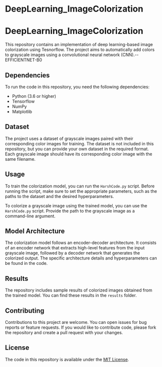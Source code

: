 # DeepLearning_ImageColorization
# DeepLearning_ImageColorization

This repository contains an implementation of deep learning-based image colorization using Tesnorflow. The project aims to automatically add colors to grayscale images using a convolutional neural network (CNN).--EFFICIENTNET-B0

## Dependencies

To run the code in this repository, you need the following dependencies:

- Python (3.6 or higher)
- Tensorflow
- NumPy
- Matplotlib


## Dataset

The project uses a dataset of grayscale images paired with their corresponding color images for training. The dataset is not included in this repository, but you can provide your own dataset in the required format. Each grayscale image should have its corresponding color image with the same filename.

## Usage

To train the colorization model, you can run the `HarshCode.py` script. Before running the script, make sure to set the appropriate parameters, such as the paths to the dataset and the desired hyperparameters.

To colorize a grayscale image using the trained model, you can use the `HarshCode.py` script. Provide the path to the grayscale image as a command-line argument.



## Model Architecture

The colorization model follows an encoder-decoder architecture. It consists of an encoder network that extracts high-level features from the input grayscale image, followed by a decoder network that generates the colorized output. The specific architecture details and hyperparameters can be found in the code.

## Results

The repository includes sample results of colorized images obtained from the trained model. You can find these results in the `results` folder.

## Contributing

Contributions to this project are welcome. You can open issues for bug reports or feature requests. If you would like to contribute code, please fork the repository and create a pull request with your changes.

## License

The code in this repository is available under the [MIT License](LICENSE).




